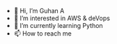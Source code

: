 - 👋 Hi, I’m Guhan A
- 👀 I’m interested in AWS & deVops
- 🌱 I’m currently learning Python
- 📫 How to reach me 

<!---
Guhanarull/Guhanarull is a ✨ special ✨ repository because its `README.md` (this file) appears on your GitHub profile.
You can click the Preview link to take a look at your changes.
--->
